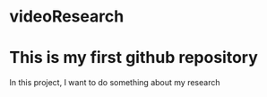 # videoResearch
# This is my first github repository
In this project, I want to do something about my research
